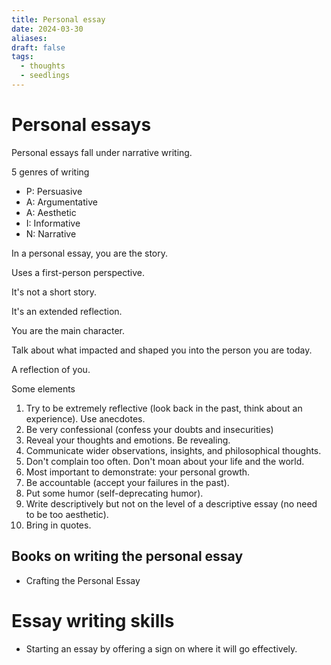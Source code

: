```yaml
---
title: Personal essay
date: 2024-03-30
aliases: 
draft: false
tags:
  - thoughts
  - seedlings
---
```

# Personal essays

Personal essays fall under narrative writing.

5 genres of writing
- P: Persuasive
- A: Argumentative
- A: Aesthetic
- I: Informative
- N: Narrative

In a personal essay, you are the story.

Uses a first-person perspective.

It's not a short story.

It's an extended reflection.

You are the main character.

Talk about what impacted and shaped you into the person you are today.

A reflection of you.

Some elements
1. Try to be extremely reflective (look back in the past, think about an experience). Use anecdotes.
2. Be very confessional (confess your doubts and insecurities)
3. Reveal your thoughts and emotions. Be revealing.
4. Communicate wider observations, insights, and philosophical thoughts.
5. Don't complain too often. Don't moan about your life and the world.
6. Most important to demonstrate: your personal growth.
7. Be accountable (accept your failures in the past).
8. Put some humor (self-deprecating humor).
9. Write descriptively but not on the level of a descriptive essay (no need to be too aesthetic).
10. Bring in quotes.

## Books on writing the personal essay

- Crafting the Personal Essay

# Essay writing skills

- Starting an essay by offering a sign on where it will go effectively.